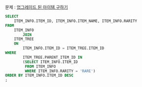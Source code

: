 문제 : [업그레이드 된 아이템 구하기](https://school.programmers.co.kr/learn/courses/30/lessons/273711)

```sql
SELECT
    ITEM_INFO.ITEM_ID, ITEM_INFO.ITEM_NAME, ITEM_INFO.RARITY
FROM
    ITEM_INFO
        JOIN
    ITEM_TREE
    ON
        ITEM_INFO.ITEM_ID = ITEM_TREE.ITEM_ID
WHERE
        ITEM_TREE.PARENT_ITEM_ID IN
        (SELECT ITEM_INFO.ITEM_ID
         FROM ITEM_INFO
         WHERE ITEM_INFO.RARITY = 'RARE')
ORDER BY ITEM_INFO.ITEM_ID DESC
;
```
